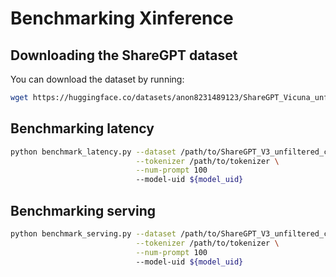 # Benchmarking Xinference

## Downloading the ShareGPT dataset

You can download the dataset by running:
```bash
wget https://huggingface.co/datasets/anon8231489123/ShareGPT_Vicuna_unfiltered/resolve/main/ShareGPT_V3_unfiltered_cleaned_split.json
```

## Benchmarking latency
```bash
python benchmark_latency.py --dataset /path/to/ShareGPT_V3_unfiltered_cleaned_split.json \
                            --tokenizer /path/to/tokenizer \
                            --num-prompt 100
                            --model-uid ${model_uid}
```

## Benchmarking serving
```bash
python benchmark_serving.py --dataset /path/to/ShareGPT_V3_unfiltered_cleaned_split.json \
                            --tokenizer /path/to/tokenizer \
                            --num-prompt 100
                            --model-uid ${model_uid}
```
